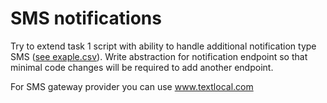 # SMS notifications

Try to extend task 1 script with ability to handle additional notification type SMS ([see exaple.csv](example.csv)). Write abstraction for notification endpoint so that minimal code changes will be required to add another endpoint.

For SMS gateway provider you can use www.textlocal.com
